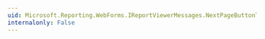 ```yaml
---
uid: Microsoft.Reporting.WebForms.IReportViewerMessages.NextPageButtonToolTip
internalonly: False
---
```

